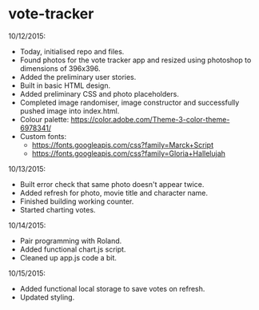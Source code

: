 # vote-tracker

10/12/2015:
- Today, initialised repo and files.
- Found photos for the vote tracker app and resized using photoshop to dimensions of 396x396.
- Added the preliminary user stories.
- Built in basic HTML design.
- Added preliminary CSS and photo placeholders.
- Completed image randomiser, image constructor and successfully pushed image into index.html.
- Colour palette: https://color.adobe.com/Theme-3-color-theme-6978341/
- Custom fonts:
  - https://fonts.googleapis.com/css?family=Marck+Script
  - https://fonts.googleapis.com/css?family=Gloria+Hallelujah

10/13/2015:
- Built error check that same photo doesn't appear twice.
- Added refresh for photo, movie title and character name.
- Finished building working counter.
- Started charting votes.

10/14/2015:
- Pair programming with Roland.
- Added functional chart.js script.
- Cleaned up app.js code a bit.

10/15/2015:
- Added functional local storage to save votes on refresh.
- Updated styling.
